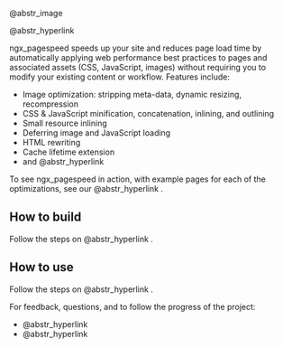 @abstr_image 

@abstr_hyperlink 

ngx_pagespeed speeds up your site and reduces page load time by automatically applying web performance best practices to pages and associated assets (CSS, JavaScript, images) without requiring you to modify your existing content or workflow. Features include:

  * Image optimization: stripping meta-data, dynamic resizing, recompression
  * CSS & JavaScript minification, concatenation, inlining, and outlining
  * Small resource inlining
  * Deferring image and JavaScript loading
  * HTML rewriting
  * Cache lifetime extension
  * and @abstr_hyperlink 



To see ngx_pagespeed in action, with example pages for each of the optimizations, see our @abstr_hyperlink .

## How to build

Follow the steps on @abstr_hyperlink .

## How to use

Follow the steps on @abstr_hyperlink .

For feedback, questions, and to follow the progress of the project:

  * @abstr_hyperlink 
  * @abstr_hyperlink 


